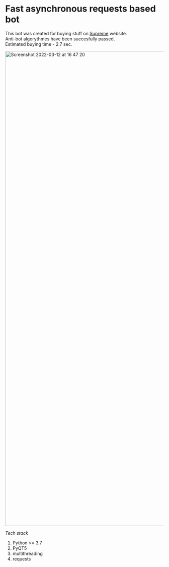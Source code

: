 # Fast asynchronous requests based bot
This bot was created for buying stuff on [Supreme](https://www.supremenewyork.com) website.\
Anti-bot algorythmes have been succesfully passed.\
Estimated buying time - 2.7 sec.

<img width="1507" alt="Screenshot 2022-03-12 at 16 47 20" src="https://user-images.githubusercontent.com/65119789/158007498-0e765255-961a-4848-b993-e86c27fecd06.png">

*Tech stack*
1. Python >= 3.7
2. PyQT5
3. multithreading
4. requests
